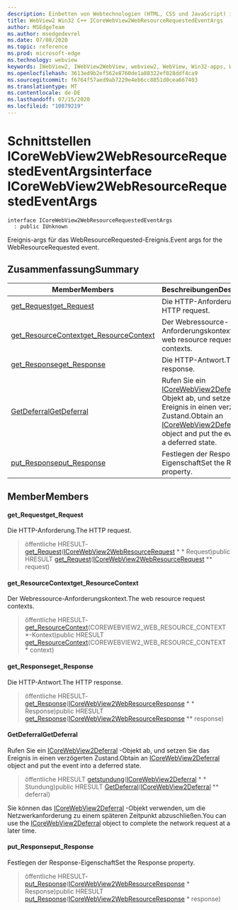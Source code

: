 ```yaml
---
description: Einbetten von Webtechnologien (HTML, CSS und JavaScript) in ihre systemeigenen Anwendungen mit dem Microsoft Edge WebView2-Steuerelement
title: WebView2 Win32 C++ ICoreWebView2WebResourceRequestedEventArgs
author: MSEdgeTeam
ms.author: msedgedevrel
ms.date: 07/08/2020
ms.topic: reference
ms.prod: microsoft-edge
ms.technology: webview
keywords: IWebView2, IWebView2WebView, webview2, WebView, Win32-apps, Win32, Edge, ICoreWebView2, ICoreWebView2Controller, Browser-Steuerelement, Edge-HTML, ICoreWebView2WebResourceRequestedEventArgs
ms.openlocfilehash: 3613ed9b2ef562e8760de1a88322ef028ddf4ca9
ms.sourcegitcommit: f6764f57aed9ab7229e4eb6cc8851d0cea667403
ms.translationtype: MT
ms.contentlocale: de-DE
ms.lasthandoff: 07/15/2020
ms.locfileid: "10879219"
---
```

# <span data-ttu-id="df285-104">Schnittstellen ICoreWebView2WebResourceRequestedEventArgs</span><span class="sxs-lookup"><span data-stu-id="df285-104">interface ICoreWebView2WebResourceRequestedEventArgs</span></span> 

```
interface ICoreWebView2WebResourceRequestedEventArgs
  : public IUnknown
```

<span data-ttu-id="df285-105">Ereignis-args für das WebResourceRequested-Ereignis.</span><span class="sxs-lookup"><span data-stu-id="df285-105">Event args for the WebResourceRequested event.</span></span>

## <span data-ttu-id="df285-106">Zusammenfassung</span><span class="sxs-lookup"><span data-stu-id="df285-106">Summary</span></span>

 <span data-ttu-id="df285-107">Member</span><span class="sxs-lookup"><span data-stu-id="df285-107">Members</span></span>                        | <span data-ttu-id="df285-108">Beschreibungen</span><span class="sxs-lookup"><span data-stu-id="df285-108">Descriptions</span></span>
--------------------------------|---------------------------------------------
[<span data-ttu-id="df285-109">get_Request</span><span class="sxs-lookup"><span data-stu-id="df285-109">get_Request</span></span>](#get_request) | <span data-ttu-id="df285-110">Die HTTP-Anforderung.</span><span class="sxs-lookup"><span data-stu-id="df285-110">The HTTP request.</span></span>
[<span data-ttu-id="df285-111">get_ResourceContext</span><span class="sxs-lookup"><span data-stu-id="df285-111">get_ResourceContext</span></span>](#get_resourcecontext) | <span data-ttu-id="df285-112">Der Webressource-Anforderungskontext.</span><span class="sxs-lookup"><span data-stu-id="df285-112">The web resource request contexts.</span></span>
[<span data-ttu-id="df285-113">get_Response</span><span class="sxs-lookup"><span data-stu-id="df285-113">get_Response</span></span>](#get_response) | <span data-ttu-id="df285-114">Die HTTP-Antwort.</span><span class="sxs-lookup"><span data-stu-id="df285-114">The HTTP response.</span></span>
[<span data-ttu-id="df285-115">GetDeferral</span><span class="sxs-lookup"><span data-stu-id="df285-115">GetDeferral</span></span>](#getdeferral) | <span data-ttu-id="df285-116">Rufen Sie ein [ICoreWebView2Deferral](icorewebview2deferral.md) -Objekt ab, und setzen Sie das Ereignis in einen verzögerten Zustand.</span><span class="sxs-lookup"><span data-stu-id="df285-116">Obtain an [ICoreWebView2Deferral](icorewebview2deferral.md) object and put the event into a deferred state.</span></span>
[<span data-ttu-id="df285-117">put_Response</span><span class="sxs-lookup"><span data-stu-id="df285-117">put_Response</span></span>](#put_response) | <span data-ttu-id="df285-118">Festlegen der Response-Eigenschaft</span><span class="sxs-lookup"><span data-stu-id="df285-118">Set the Response property.</span></span>

## <span data-ttu-id="df285-119">Member</span><span class="sxs-lookup"><span data-stu-id="df285-119">Members</span></span>

#### <span data-ttu-id="df285-120">get_Request</span><span class="sxs-lookup"><span data-stu-id="df285-120">get_Request</span></span> 

<span data-ttu-id="df285-121">Die HTTP-Anforderung.</span><span class="sxs-lookup"><span data-stu-id="df285-121">The HTTP request.</span></span>

> <span data-ttu-id="df285-122">öffentliche HRESULT- [get_Request](#get_request)([ICoreWebView2WebResourceRequest](icorewebview2webresourcerequest.md) \* \* Request)</span><span class="sxs-lookup"><span data-stu-id="df285-122">public HRESULT [get_Request](#get_request)([ICoreWebView2WebResourceRequest](icorewebview2webresourcerequest.md) \*\* request)</span></span>

#### <span data-ttu-id="df285-123">get_ResourceContext</span><span class="sxs-lookup"><span data-stu-id="df285-123">get_ResourceContext</span></span> 

<span data-ttu-id="df285-124">Der Webressource-Anforderungskontext.</span><span class="sxs-lookup"><span data-stu-id="df285-124">The web resource request contexts.</span></span>

> <span data-ttu-id="df285-125">öffentliche HRESULT- [get_ResourceContext](#get_resourcecontext)(COREWEBVIEW2_WEB_RESOURCE_CONTEXT \*-Kontext)</span><span class="sxs-lookup"><span data-stu-id="df285-125">public HRESULT [get_ResourceContext](#get_resourcecontext)(COREWEBVIEW2_WEB_RESOURCE_CONTEXT \* context)</span></span>

#### <span data-ttu-id="df285-126">get_Response</span><span class="sxs-lookup"><span data-stu-id="df285-126">get_Response</span></span> 

<span data-ttu-id="df285-127">Die HTTP-Antwort.</span><span class="sxs-lookup"><span data-stu-id="df285-127">The HTTP response.</span></span>

> <span data-ttu-id="df285-128">öffentliche HRESULT- [get_Response](#get_response)([ICoreWebView2WebResourceResponse](icorewebview2webresourceresponse.md) \* \* Response)</span><span class="sxs-lookup"><span data-stu-id="df285-128">public HRESULT [get_Response](#get_response)([ICoreWebView2WebResourceResponse](icorewebview2webresourceresponse.md) \*\* response)</span></span>

#### <span data-ttu-id="df285-129">GetDeferral</span><span class="sxs-lookup"><span data-stu-id="df285-129">GetDeferral</span></span> 

<span data-ttu-id="df285-130">Rufen Sie ein [ICoreWebView2Deferral](icorewebview2deferral.md) -Objekt ab, und setzen Sie das Ereignis in einen verzögerten Zustand.</span><span class="sxs-lookup"><span data-stu-id="df285-130">Obtain an [ICoreWebView2Deferral](icorewebview2deferral.md) object and put the event into a deferred state.</span></span>

> <span data-ttu-id="df285-131">öffentliche HRESULT [getstundung](#getdeferral)([ICoreWebView2Deferral](icorewebview2deferral.md) \* \* Stundung)</span><span class="sxs-lookup"><span data-stu-id="df285-131">public HRESULT [GetDeferral](#getdeferral)([ICoreWebView2Deferral](icorewebview2deferral.md) \*\* deferral)</span></span>

<span data-ttu-id="df285-132">Sie können das [ICoreWebView2Deferral](icorewebview2deferral.md) -Objekt verwenden, um die Netzwerkanforderung zu einem späteren Zeitpunkt abzuschließen.</span><span class="sxs-lookup"><span data-stu-id="df285-132">You can use the [ICoreWebView2Deferral](icorewebview2deferral.md) object to complete the network request at a later time.</span></span>

#### <span data-ttu-id="df285-133">put_Response</span><span class="sxs-lookup"><span data-stu-id="df285-133">put_Response</span></span> 

<span data-ttu-id="df285-134">Festlegen der Response-Eigenschaft</span><span class="sxs-lookup"><span data-stu-id="df285-134">Set the Response property.</span></span>

> <span data-ttu-id="df285-135">öffentliche HRESULT- [put_Response](#put_response)([ICoreWebView2WebResourceResponse](icorewebview2webresourceresponse.md) \* Response)</span><span class="sxs-lookup"><span data-stu-id="df285-135">public HRESULT [put_Response](#put_response)([ICoreWebView2WebResourceResponse](icorewebview2webresourceresponse.md) \* response)</span></span>


